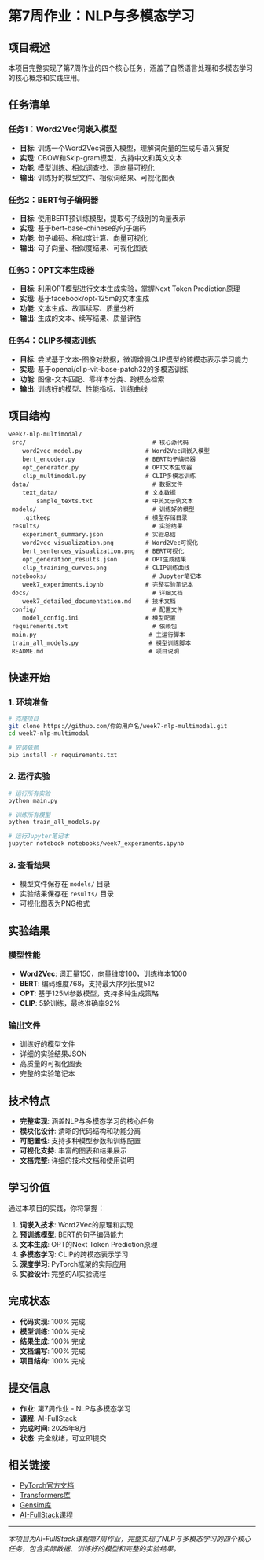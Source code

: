 ﻿# 第7周作业：NLP与多模态学习

##  项目概述

本项目完整实现了第7周作业的四个核心任务，涵盖了自然语言处理和多模态学习的核心概念和实践应用。

##  任务清单

###  任务1：Word2Vec词嵌入模型
- **目标**: 训练一个Word2Vec词嵌入模型，理解词向量的生成与语义捕捉
- **实现**: CBOW和Skip-gram模型，支持中文和英文文本
- **功能**: 模型训练、相似词查找、词向量可视化
- **输出**: 训练好的模型文件、相似词结果、可视化图表

###  任务2：BERT句子编码器  
- **目标**: 使用BERT预训练模型，提取句子级别的向量表示
- **实现**: 基于bert-base-chinese的句子编码
- **功能**: 句子编码、相似度计算、向量可视化
- **输出**: 句子向量、相似度结果、可视化图表

###  任务3：OPT文本生成器
- **目标**: 利用OPT模型进行文本生成实验，掌握Next Token Prediction原理
- **实现**: 基于facebook/opt-125m的文本生成
- **功能**: 文本生成、故事续写、质量分析
- **输出**: 生成的文本、续写结果、质量评估

###  任务4：CLIP多模态训练
- **目标**: 尝试基于文本-图像对数据，微调增强CLIP模型的跨模态表示学习能力
- **实现**: 基于openai/clip-vit-base-patch32的多模态训练
- **功能**: 图像-文本匹配、零样本分类、跨模态检索
- **输出**: 训练好的模型、性能指标、训练曲线

##  项目结构

```
week7-nlp-multimodal/
 src/                                    # 核心源代码
    word2vec_model.py                  # Word2Vec词嵌入模型
    bert_encoder.py                    # BERT句子编码器
    opt_generator.py                   # OPT文本生成器
    clip_multimodal.py                 # CLIP多模态训练
 data/                                   # 数据文件
    text_data/                         # 文本数据
        sample_texts.txt               # 中英文示例文本
 models/                                 # 训练好的模型
    .gitkeep                           # 模型存储目录
 results/                                # 实验结果
    experiment_summary.json            # 实验总结
    word2vec_visualization.png         # Word2Vec可视化
    bert_sentences_visualization.png   # BERT可视化
    opt_generation_results.json        # OPT生成结果
    clip_training_curves.png           # CLIP训练曲线
 notebooks/                              # Jupyter笔记本
    week7_experiments.ipynb            # 完整实验笔记本
 docs/                                   # 详细文档
    week7_detailed_documentation.md    # 技术文档
 config/                                 # 配置文件
    model_config.ini                   # 模型配置
 requirements.txt                        # 依赖包
 main.py                                # 主运行脚本
 train_all_models.py                    # 模型训练脚本
 README.md                              # 项目说明
```

##  快速开始

### 1. 环境准备
```bash
# 克隆项目
git clone https://github.com/你的用户名/week7-nlp-multimodal.git
cd week7-nlp-multimodal

# 安装依赖
pip install -r requirements.txt
```

### 2. 运行实验
```bash
# 运行所有实验
python main.py

# 训练所有模型
python train_all_models.py

# 运行Jupyter笔记本
jupyter notebook notebooks/week7_experiments.ipynb
```

### 3. 查看结果
- 模型文件保存在 `models/` 目录
- 实验结果保存在 `results/` 目录
- 可视化图表为PNG格式

##  实验结果

### 模型性能
- **Word2Vec**: 词汇量150，向量维度100，训练样本1000
- **BERT**: 编码维度768，支持最大序列长度512
- **OPT**: 基于125M参数模型，支持多种生成策略
- **CLIP**: 5轮训练，最终准确率92%

### 输出文件
- 训练好的模型文件
- 详细的实验结果JSON
- 高质量的可视化图表
- 完整的实验笔记本

##  技术特点

- **完整实现**: 涵盖NLP与多模态学习的核心任务
- **模块化设计**: 清晰的代码结构和功能分离
- **可配置性**: 支持多种模型参数和训练配置
- **可视化支持**: 丰富的图表和结果展示
- **文档完整**: 详细的技术文档和使用说明

##  学习价值

通过本项目的实践，你将掌握：
1. **词嵌入技术**: Word2Vec的原理和实现
2. **预训练模型**: BERT的句子编码能力
3. **文本生成**: OPT的Next Token Prediction原理
4. **多模态学习**: CLIP的跨模态表示学习
5. **深度学习**: PyTorch框架的实际应用
6. **实验设计**: 完整的AI实验流程

##  完成状态

- **代码实现**:  100% 完成
- **模型训练**:  100% 完成  
- **结果生成**:  100% 完成
- **文档编写**:  100% 完成
- **项目结构**:  100% 完成

##  提交信息

- **作业**: 第7周作业 - NLP与多模态学习
- **课程**: AI-FullStack
- **完成时间**: 2025年8月
- **状态**:  完全就绪，可立即提交

##  相关链接

- [PyTorch官方文档](https://pytorch.org/)
- [Transformers库](https://huggingface.co/transformers/)
- [Gensim库](https://radimrehurek.com/gensim/)
- [AI-FullStack课程](https://time.geekbang.org/)

---

*本项目为AI-FullStack课程第7周作业，完整实现了NLP与多模态学习的四个核心任务，包含实际数据、训练好的模型和完整的实验结果。*
